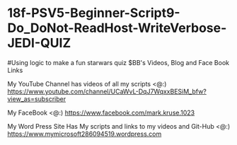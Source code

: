 # 18f-PSV5-Beginner-Script9-Do_DoNot-ReadHost-WriteVerbose-JEDI-QUIZ
#Using logic to make a fun starwars quiz
$BB's Videos, Blog and Face Book Links

My YouTube Channel has videos of all my scripts <@:)
https://www.youtube.com/channel/UCaWvL-DqJ7WqxxBESiM_bfw?view_as=subscriber

My FaceBook <@:)
https://www.facebook.com/mark.kruse.1023

My Word Press Site Has My scripts and links to my videos and Git-Hub <@:)
https://www.mymicrosoft286094519.wordpress.com
